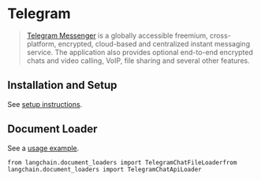 Telegram
========

> [Telegram Messenger](https://web.telegram.org/a/) is a globally accessible freemium, cross-platform, encrypted, cloud-based and centralized instant messaging service. The application also provides optional end-to-end encrypted chats and video calling, VoIP, file sharing and several other features.

Installation and Setup[​](#installation-and-setup "Direct link to Installation and Setup")
------------------------------------------------------------------------------------------

See [setup instructions](/docs/modules/data_connection/document_loaders/integrations/telegram.html).

Document Loader[​](#document-loader "Direct link to Document Loader")
---------------------------------------------------------------------

See a [usage example](/docs/modules/data_connection/document_loaders/integrations/telegram.html).

    from langchain.document_loaders import TelegramChatFileLoaderfrom langchain.document_loaders import TelegramChatApiLoader